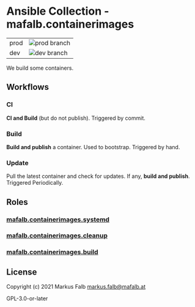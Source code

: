 # Ansible Collection - mafalb.containerimages

|||
|---|---|
|prod|![prod branch](https://github.com/mafalb/ansible-collection-containerimages/workflows/CI/badge.svg?branch=prod)|
|dev|![dev branch](https://github.com/mafalb/ansible-collection-containerimages/workflows/CI/badge.svg?branch=dev)|


We build some containers.

## Workflows

### CI

**CI and Build** (but do not publish). Triggered by commit.

### Build

**Build and publish** a container. Used to bootstrap. Triggered by hand.

### Update

Pull the latest container and check for updates. If any, **build and publish**. Triggered Periodically.


## Roles

### [mafalb.containerimages.systemd](roles/systemd/README.md)

### [mafalb.containerimages.cleanup](roles/cleanup/README.md)

### [mafalb.containerimages.build](roles/build/README.md)



## License

Copyright (c) 2021 Markus Falb <markus.falb@mafalb.at>

GPL-3.0-or-later
